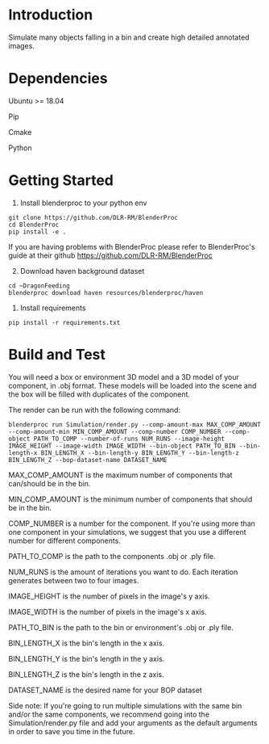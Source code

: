 # Introduction 
Simulate many objects falling in a bin and create high detailed annotated images.

# Dependencies
Ubuntu >= 18.04 

Pip

Cmake

Python

# Getting Started

1. Install blenderproc to your python env
``` 
git clone https://github.com/DLR-RM/BlenderProc
cd BlenderProc
pip install -e .
```

If you are having problems with BlenderProc please refer to BlenderProc's guide at their github https://github.com/DLR-RM/BlenderProc 

2. Download haven background dataset
```
cd ~DragonFeeding
blenderproc download haven resources/blenderproc/haven
```

1. Install requirements
```
pip install -r requirements.txt
```

# Build and Test
You will need a box or environment 3D model and a 3D model of your component, in .obj format. 
These models will be loaded into the scene and the box will be filled with duplicates of the component. 

The render can be run with the following command:
```
blenderproc run Simulation/render.py --comp-amount-max MAX_COMP_AMOUNT --comp-amount-min MIN_COMP_AMOUNT --comp-number COMP_NUMBER --comp-object PATH_TO_COMP --number-of-runs NUM_RUNS --image-height IMAGE_HEIGHT --image-width IMAGE_WIDTH --bin-object PATH_TO_BIN --bin-length-x BIN_LENGTH_X --bin-length-y BIN_LENGTH_Y --bin-length-z BIN_LENGTH_Z --bop-dataset-name DATASET_NAME
```

MAX_COMP_AMOUNT is the maximum number of components that can/should be in the bin. 

MIN_COMP_AMOUNT is the minimum number of components that should be in the bin.

COMP_NUMBER is a number for the component. If you're using more than one component in your simulations, we suggest that you use a different number for different components.

PATH_TO_COMP is the path to the components .obj or .ply file.

NUM_RUNS is the amount of iterations you want to do. Each iteration generates between two to four images.

IMAGE_HEIGHT is the number of pixels in the image's y axis.

IMAGE_WIDTH is the number of pixels in the image's x axis.

PATH_TO_BIN is the path to the bin or environment's .obj or .ply file.

BIN_LENGTH_X is the bin's length in the x axis.

BIN_LENGTH_Y is the bin's length in the y axis.

BIN_LENGTH_Z is the bin's length in the z axis.

DATASET_NAME is the desired name for your BOP dataset


Side note: If you're going to run multiple simulations with the same bin and/or the same components, we recommend going into the Simulation/render.py file and add your arguments as the default arguments in order to save you time in the future.